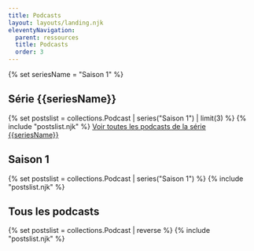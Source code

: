 ```yaml
---
title: Podcasts
layout: layouts/landing.njk
eleventyNavigation:
  parent: ressources
  title: Podcasts
  order: 3
---
```


<article class="fr-mb-6w">
	{% set seriesName = "Saison 1" %}
	<h2>Série {{seriesName}}</h2>
	{% set postslist = collections.Podcast | series("Saison 1") | limit(3) %}
	{% include "postslist.njk" %}
	<a href="/ressources/podcasts/serie/{{ seriesName | slugify }}">Voir toutes les podcasts de la série {{seriesName}}</a>
</article>

## Saison 1
{% set postslist = collections.Podcast | series("Saison 1") %}
{% include "postslist.njk" %}

## Tous les podcasts
{% set postslist = collections.Podcast | reverse %}
{% include "postslist.njk" %}
